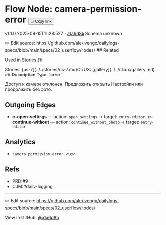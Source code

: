 
# Flow Node: camera-permission-error <button class="copy-link" aria-label="Copy page link" onclick="window.spechubCopyLink && window.spechubCopyLink()">🔗 Copy link</button>

<p class="badges">
  <span class="badge version">v1.1.0</span>
  <span class="badge build">2025-09-15T11:28:52Z · <a href="https://github.com/alexivengo/dailylogs-specs/commits/main" target="_blank" rel="noopener" class="sha">a1a6d8b</a></span>
  <span class="badge schema unknown">Schema unknown</span>
</p>
✏️ Edit source: https://github.com/alexivengo/dailylogs-specs/blob/main/specs/02_userflow/nodes/
## Related
<p>
  <span class="chip">
    <a href="../stories/index.md#?flow=camera-permission-error">Used in Stories (1)</a>
  </span>
</p>
Stories:
<span class="chip">[us-7](../../stories/us-7.md)</span>CtxUX:
<span class="chip">[gallery](../../ctxux/gallery.md)</span>
## Description
Type: `error`

Доступ к камере отклонён. Предложить открыть Настройки или продолжить без фото.



## Outgoing Edges
- **e-open-settings** — action: `open_settings` → target: `entry-editor`- **e-continue-without** — action: `continue_without_photo` → target: `entry-editor`

## Analytics
- `camera_permission_error_view`

## Refs
- PRD:#9
- CJM:#daily-logging

---
✏️ Edit source: https://github.com/alexivengo/dailylogs-specs/blob/main/specs/02_userflow/nodes/

<p class="page-meta">
  View in GitHub: <a href="https://github.com/alexivengo/dailylogs-specs/commit/a1a6d8b" target="_blank" rel="noopener">@a1a6d8b</a></p>